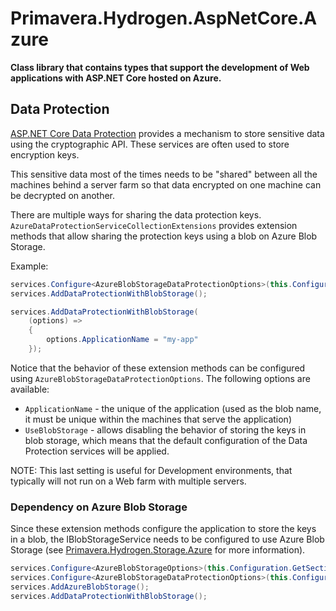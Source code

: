 # Primavera.Hydrogen.AspNetCore.Azure

**Class library that contains types that support the development of Web applications with ASP.NET Core hosted on Azure.**

## Data Protection

[ASP.NET Core Data Protection](https://docs.microsoft.com/en-us/aspnet/core/security/data-protection/) provides a mechanism to store sensitive data using the cryptographic API. These services are often used to store encryption keys.

This sensitive data most of the times needs to be "shared" between all the machines behind a server farm so that data encrypted on one machine can be decrypted on another.

There are multiple ways for sharing the data protection keys. `AzureDataProtectionServiceCollectionExtensions` provides extension methods that allow sharing the protection keys using a blob on Azure Blob Storage.

Example:

```csharp
services.Configure<AzureBlobStorageDataProtectionOptions>(this.Configuration.GetSection(nameof(AzureBlobStorageDataProtectionOptions)));
services.AddDataProtectionWithBlobStorage();
```

```csharp
services.AddDataProtectionWithBlobStorage(
    (options) =>
    {
        options.ApplicationName = "my-app"
    });
```

Notice that the behavior of these extension methods can be configured using `AzureBlobStorageDataProtectionOptions`. The following options are available:

- `ApplicationName` - the unique of the application (used as the blob name, it must be unique within the machines that serve the application)
- `UseBlobStorage` - allows disabling the behavior of storing the keys in blob storage, which means that the default configuration of the Data Protection services will be applied.

NOTE: This last setting is useful for Development environments, that typically will not run on a Web farm with  multiple servers.

### Dependency on Azure Blob Storage

Since these extension methods configure the application to store the keys in a blob, the IBlobStorageService needs to be configured to use Azure Blob Storage (see [Primavera.Hydrogen.Storage.Azure](./Storage.Azure.md) for more information).

```csharp
services.Configure<AzureBlobStorageOptions>(this.Configuration.GetSection(nameof(AzureBlobStorageOptions)));
services.Configure<AzureBlobStorageDataProtectionOptions>(this.Configuration.GetSection(nameof(AzureBlobStorageDataProtectionOptions)));
services.AddAzureBlobStorage();
services.AddDataProtectionWithBlobStorage();
```